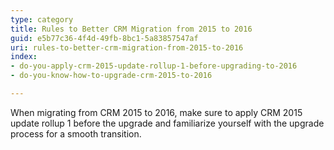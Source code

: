 ```yaml
---
type: category
title: Rules to Better CRM Migration from 2015 to 2016
guid: e5b77c36-4f4d-49fb-8bc1-5a83857547af
uri: rules-to-better-crm-migration-from-2015-to-2016
index:
- do-you-apply-crm-2015-update-rollup-1-before-upgrading-to-2016
- do-you-know-how-to-upgrade-crm-2015-to-2016

---
```

 
When migrating from CRM 2015 to 2016, make sure to apply CRM 2015 update rollup 1 before the upgrade and familiarize yourself with the upgrade process for a smooth transition.
